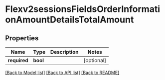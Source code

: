 # Flexv2sessionsFieldsOrderInformationAmountDetailsTotalAmount

## Properties
Name | Type | Description | Notes
------------ | ------------- | ------------- | -------------
**required** | **bool** |  | [optional] 

[[Back to Model list]](../README.md#documentation-for-models) [[Back to API list]](../README.md#documentation-for-api-endpoints) [[Back to README]](../README.md)


